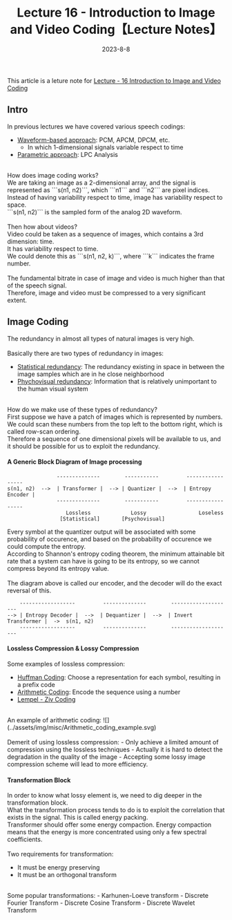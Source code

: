 ﻿---
title: Lecture 16 - Introduction to Image and Video Coding【Lecture Notes】
layout: post
category: Misc
date: 2023-8-8
---

This article is a leture note for <a href="https://www.youtube.com/watch?v=SnstUsMJ4V4&list=PLF8C86C2E163D8E4E&index=16" target="_blank">Lecture - 16 Introduction to Image and Video Coding</a>

## Intro
In previous lectures we have covered various speech codings:
- <u>Waveform-based approach</u>: PCM, APCM, DPCM, etc.
  - In which 1-dimensional signals variable respect to time
- <u>Parametric approach</u>: LPC Analysis

<br/>
How does image coding works?<br/>
We are taking an image as a 2-dimensional array, and the signal is represented as ```s(n1, n2)```, which ```n1```  and ```n2``` are pixel indices.<br/>
Instead of having variability respect to time, image has variability respect to space. <br/>
```s(n1, n2)``` is the sampled form of the analog 2D waveform.
<br/><br/>
Then how about videos?<br/>
Video could be taken as a sequence of images, which contains a 3rd dimension: time.<br/>
It has variability respect to time.<br/>
We could denote this as ```s(n1, n2, k)```, where ```k```  indicates the frame number.
<br/><br/>
The fundamental bitrate in case of image and video is much higher than that of the speech signal. <br/>
Therefore, image and video must be compressed to a very significant extent.

## Image Coding
The redundancy in almost all types of natural images is very high.
<br/><br/>
Basically there are two types of redundancy in images:
- <u>Statistical redundancy</u>: The redundancy existing in space in between the image samples which are in he close neighborhood
- <u>Phychovisual redundancy</u>: Information that is relatively unimportant to the human visual system

<br/>
How do we make use of these types of redundancy?<br/>
First suppose we have a patch of images which is represented by numbers.<br/>
We could scan these numbers from the top left to the bottom right, which is called row-scan ordering.<br/>
Therefore a sequence of one dimensional pixels will be available to us, and it should be possible for us to exploit the redundancy.

#### A Generic Block Diagram of Image processing
```
                --------------        -----------         -----------------
s(n1, n2)  -->  | Transformer |  --> | Quantizer |  -->  | Entropy Encoder |
                --------------        -----------         -----------------
                   Lossless             Lossy                 Loseless
                 [Statistical]       [Psychovisual]
```
Every symbol at the quantizer output will be associated with some probability of occurence, and based on the probability of occurence we could compute the entropy.<br/>
According to Shannon's entropy coding theorem, the minimum attainable bit rate that a system can have is going to be its entropy, so we cannot compress beyond its entropy value.
<br/><br/>
The diagram above is called our encoder, and the decoder will do the exact reversal of this.
```
    ------------------         --------------        -------------------- 
--> | Entropy Decoder |  -->  | Dequantizer |  -->  | Invert Transformer |  ->  s(n1, n2)
    ------------------         --------------        --------------------
```

#### Lossless Compression & Lossy Compression
Some examples of lossless compression:
- <u>Huffman Coding</u>: Choose a representation for each symbol, resulting in a prefix code
- <u>Arithmetic Coding</u>: Encode the sequence using a number
- <u>Lempel - Ziv Coding</u>

<br/>
An example of arithmetic coding:
![](../assets/img/misc/Arithmetic_coding_example.svg)
<br/><br/>
Demerit of using lossless compression:
- Only achieve a limited amount of compression using the lossless techniques
- Actually it is hard to detect the degradation in the quality of the image
- Accepting some lossy image compression scheme will lead to more efficiency.

#### Transformation Block
In order to know what lossy element is, we need to dig deeper in the transformation block.<br/>
What the transformation process tends to do is to exploit the correlation that exists in the signal. This is called energy packing.<br/>
Transformer should offer some energy compaction. Energy compaction means that the energy is more concentrated using only a few spectral coefficients.
<br/><br/>
Two requirements for transformation:
- It must be energy preserving
- It must be an orthogonal transform

<br/>
Some popular transformations:
- Karhunen-Loeve transform
- Discrete Fourier Transform
- Discrete Cosine Transform
- Discrete Wavelet Transform
